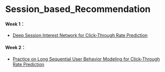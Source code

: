 # Session_based_Recommendation
#### Week 1：

- [Deep Session Interest Network for Click-Through Rate Prediction](https://arxiv.org/abs/1905.06482)

#### Week 2：
- [Practice on Long Sequential User Behavior Modeling for Click-Through Rate Prediction](https://arxiv.org/abs/1905.09248)
